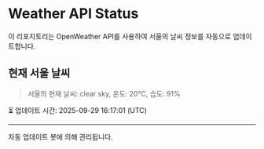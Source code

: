 
# Weather API Status

이 리포지토리는 OpenWeather API를 사용하여 서울의 날씨 정보를 자동으로 업데이트합니다.

## 현재 서울 날씨
> 서울의 현재 날씨: clear sky, 온도: 20°C, 습도: 91%

⏳ 업데이트 시간: 2025-09-29 16:17:01 (UTC)

---
자동 업데이트 봇에 의해 관리됩니다.

